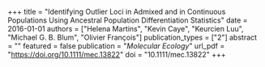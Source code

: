 +++
title = "Identifying Outlier Loci in Admixed and in Continuous Populations Using Ancestral Population Differentiation Statistics"
date = 2016-01-01
authors = ["Helena Martins", "Kevin Caye", "Keurcien Luu", "Michael G. B. Blum", "Olivier François"]
publication_types = ["2"]
abstract = ""
featured = false
publication = "*Molecular Ecology*"
url_pdf = "https://doi.org/10.1111/mec.13822"
doi = "10.1111/mec.13822"
+++

